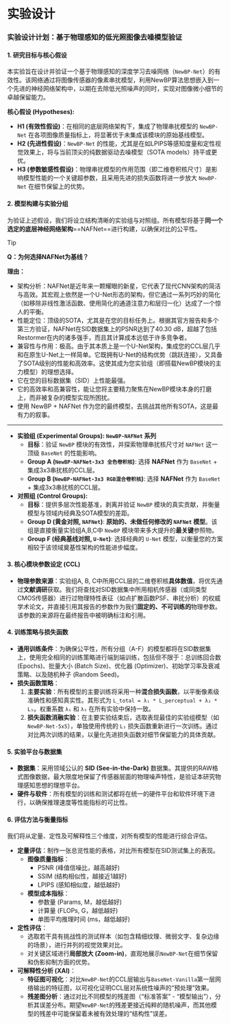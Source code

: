 # 实验设计



### **实验设计计划：基于物理感知的低光照图像去噪模型验证**



#### **1. 研究目标与核心假设**



本实验旨在设计并验证一个基于物理感知的深度学习去噪网络（`NewBP-Net`）的有效性。该网络通过将图像传感器的像素串扰模型，利用NewBP算法思想嵌入到一个先进的神经网络架构中，以期在去除低光照噪声的同时，实现对图像微小细节的卓越保留能力。

**核心假设 (Hypotheses):**

- **H1 (有效性假设)**：在相同的底层网络架构下，集成了物理串扰模型的 `NewBP-Net` 在各项图像质量指标上，将显著优于未集成该模块的原始基线模型。
- **H2 (先进性假设)**：`NewBP-Net` 的性能，尤其是在如LPIPS等感知度量和定性视觉效果上，将与当前顶尖的纯数据驱动去噪模型（SOTA models）持平或更优。
- **H3 (参数敏感性假设)**：物理串扰模型的作用范围（即二维卷积核尺寸）是影响模型性能的一个关键超参数，且采用先进的损失函数将进一步放大 `NewBP-Net` 在细节保留上的优势。



#### **2. 模型构建与实验分组**



为验证上述假设，我们将设立结构清晰的实验组与对照组。所有模型将基于**同一个选定的底层神经网络架构**==NAFNet==进行构建，以确保对比的公平性。

> [!TIP]
>
> **Q：为何选择NAFNet为基线？**
>
> **理由：**
>
> - 架构分析：NAFNet是近年来一颗耀眼的新星，它代表了现代CNN架构的简洁与高效。其宏观上依然是一个U-Net形态的架构，但它通过一系列巧妙的简化（如移除非线性激活函数、使用简化的通道注意力和层归一化）达成了一个惊人的平衡。
> - 性能定位：顶级的SOTA，尤其是在您的目标任务上。根据其官方报告和多个第三方验证，NAFNet在SID数据集上的PSNR达到了40.30 dB，超越了包括Restormer在内的诸多强手，而且其计算成本远低于许多竞争者。
> - 兼容性与作用：极高。由于其本质上是一个U-Net架构，集成您的CCL层几乎和在原生U-Net上一样简单。它既拥有U-Net的结构优势（跳跃连接），又具备了SOTA级别的性能和高效率。这使其成为您实验组（即搭载NewBP模块的主力模型）的理想选择。
> - 它在您的目标数据集（SID）上性能最强。
> - 它的高效率和高兼容性，能让您将主要精力聚焦在NewBP模块本身的打磨上，而非被复杂的模型实现所困扰。
> - 使用 NewBP + NAFNet 作为您的最终模型，去挑战其他所有SOTA，这是最有力的叙事。

------

- **实验组 (Experimental Groups): `NewBP-NAFNet` 系列**
  - **目标**：验证 `NewBP` 模块的有效性，并探索物理串扰核尺寸对 `NAFNet` 这一顶级 `BaseNet` 的性能影响。
  - **Group A (`NewBP-NAFNet-3x3 全色卷积核`)**: 选择 **NAFNet** 作为 `BaseNet` + 集成3x3串扰核的CCL层。
  - **Group B (`NewBP-NAFNet-3x3 RGB混合卷积核`)**: 选择 **NAFNet** 作为 `BaseNet` + 集成3x3串扰核的CCL层。
- **对照组 (Control Groups):**
  - **目标**：提供多层次性能基准，剥离并验证 `NewBP` 模块的真实贡献，并衡量模型与领域内经典及SOTA模型的差距。
  - **Group D (黄金对照, `NAFNet`)**: **原始的、未做任何修改的 `NAFNet` 模型**。该组是直接衡量实验组A,B,C中 `NewBP` 模块带来多大提升的**最关键**参照物。
  - **Group F (经典基线对照, `U-Net`)**: 选择经典的 `U-Net` 模型，以衡量您的方案相较于该领域奠基性架构的性能进步幅度。



#### **3. 核心模块参数设定 (CCL)**



- **物理参数来源**：实验组A, B, C中所用CCL层的二维卷积核**具体数值**，将优先通过**文献调研**获取。我们将查找对SID数据集中所用相机传感器（或同类型CMOS传感器）进行过物理特性表征（如点扩散函数PSF、串扰分析）的权威学术论文，并直接引用其报告的参数作为我们**固定的、不可训练的**物理参数。该参数的来源将在最终报告中被明确标注和引用。



#### **4. 训练策略与损失函数**



- **通用训练条件**：为确保公平性，所有分组（A-F）的模型都将在SID数据集上，使用完全相同的训练策略进行端到端训练，包括但不限于：总训练回合数 (Epochs)、批量大小 (Batch Size)、优化器 (Optimizer)、初始学习率及衰减策略、以及随机种子 (Random Seed)。
- **损失函数策略**：
  1. **主要实验**：所有模型的主要训练将采用一种**混合损失函数**，以平衡像素级准确性和感知真实性。其形式为 `L_total = λ₁ * L_perceptual + λ₂ * L₁`。权重系数 `λ₁` 和 `λ₂` 在所有实验中保持一致。
  2. **损失函数消融实验**：在主要实验结束后，选取表现最佳的实验组模型（如 `NewBP-Net-5x5`），单独使用传统的 `L₁` 损失函数重新进行一次训练。通过对比两次训练的结果，以量化先进损失函数对细节保留能力的具体贡献。



#### **5. 实验平台与数据集**



- **数据集**：采用领域公认的 **SID (See-in-the-Dark)** 数据集。其提供的RAW格式图像数据，最大限度地保留了传感器层面的物理噪声特性，是验证本研究物理感知思想的理想平台。
- **硬件与软件**：所有模型的训练和测试都将在统一的硬件平台和软件环境下进行，以确保推理速度等性能指标的可比性。



#### **6. 评估方法与衡量指标**



我们将从定量、定性及可解释性三个维度，对所有模型的性能进行综合评估。

- **定量评估**：制作一张总览性能的表格，对比所有模型在SID测试集上的表现。
  - **图像质量指标**：
    - PSNR (峰值信噪比，越高越好)
    - SSIM (结构相似性，越接近1越好)
    - LPIPS (感知相似度，越低越好)
  - **模型成本指标**：
    - 参数量 (Params, M，越低越好)
    - 计算量 (FLOPs, G，越低越好)
    - 单图平均推理时间 (ms，越低越好)
- **定性评估**：
  - 选取若干具有挑战性的测试样本（如包含精细纹理、微弱文字、复杂边缘的场景），进行并列的视觉效果对比。
  - 对关键区域进行**局部放大 (Zoom-in)**，直观地展示`NewBP-Net`在细节保留和伪影抑制方面的优势。
- **可解释性分析 (XAI)**：
  - **特征图可视化**：对比`NewBP-Net`的CCL层输出与`BaseNet-Vanilla`第一层网络输出的特征图，以可视化证明CCL层对系统性噪声的“预处理”效果。
  - **残差图分析**：通过对比不同模型的残差图（“标准答案” - “模型输出”），分析其误差分布。期望`NewBP-Net`的残差更接近纯粹的随机噪声，而其他模型的残差中可能保留着未被有效处理的“结构性”误差。